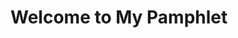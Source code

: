 # Welcome to My Pamphlet

<!-- This is a small pamphlet that records the pits I have stepped on. -->
<script src="https://unpkg.com/typed.js@2.1.0/dist/typed.umd.js"></script>
<span id="typed-des"></span> 
<script src="javascripts/typed_content.js"></script>
